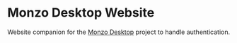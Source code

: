 # Monzo Desktop Website

Website companion for the [Monzo Desktop](https://github.com/nichxlson/monzo-desktop) project to handle authentication.
